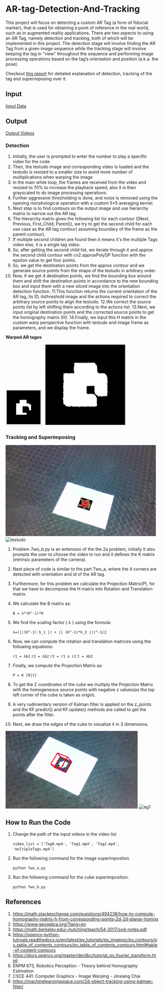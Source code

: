 # AR-tag-Detection-And-Tracking
This project will focus on detecting a custom AR Tag (a form of fiducial marker),
that is used for obtaining a point of reference in the real world, such as in
augmented reality applications. There are two aspects to using an AR Tag, namely
detection and tracking, both of which will be implemented in this project. The
detection stage will involve finding the AR Tag from a given image sequence while
the tracking stage will involve keeping the tag in “view” throughout the sequence
and performing image processing operations based on the tag’s orientation and
position (a.k.a. the pose).

Checkout [this report]() for detialed explanation of detection, tracking of the tag and superimposing over it.

## Input

[Input Data](https://drive.google.com/drive/folders/1b_cSKQp5dlNqVjAsJskwU_5_8V1B5Uq1?usp=sharing)

## Output

[Output Videos](https://drive.google.com/drive/folders/19yLQtRxngrrmcS1Lgx9lMOd856wHkDdb?usp=sharing)

### Detection 
1. Initially, the user is prompted to enter the number to play a specific video
for the code.
2. Then, the testudo image and corresponding video is loaded and the testudo
is resized to a smaller size to avoid more number of multiplications when
warping the image
3. In the main while loop, the frames are received from the video and resized
to 70% to increase the playback speed, also it is then grayscaled to do
image processing operations.
4. Further aggressive thresholding is done, and noise is removed using the
opening morphological operation with a custom 5*5 averaging kernel.
5. Next step is to find contours on the output image and use hierarchy matrix
to narrow out the AR tag.
6. The hierarchy matrix gives the following list for each contour ([Next,
Previous, First_Child, Parent]), we try to get the second child for each use
case as the AR tag contour( assuming boundary of the frame as the parent
contour).
7. If multiple second children are found then it means it's the multiple Tags
video else, it is a single tag video.
8. So, after getting the second child list, we iterate through it and approx the
second child contour with cv2.approxPolyDP function with the epsilon
value to get four points.
9. So, we get the destination points from the approx contour and we generate
source points from the shape of the testudo in arbitrary order.
10. Now, if we get 4 destination points, we find the bounding box around them
and shift the destination points in accordance to the new bounding box
and input them with a new sliced image into the orientation detection
function.
11.This function returns the current orientation of the AR tag, its ID, itsthreshold image and the actions required to correct the arbitrary source
points to align the testudo.
12.We correct the source points list by left shifting them according to the
actions list.
13.Next, we input original destination points and the corrected source points
to get the homography matrix (H).
14.Finally, we input this H matrix in the custom warp perspective function
with testudo and image frame as parameters, and we display the frame.

**Warped AR tages**

![eg1](git_images/tag1.png)   ![eg2](git_images/tag2.png)

### Tracking and Superimposing

![testudo](git_images/testimg.png)     ![testudo](git_images/testudo.gif)


1. Problem *Two_b.py* is an extension of the the 2a problem, initially it also prompts
the user to choose the video to run and it defines the K matrix (intrinsic
parameters of the camera).
2. Next piece of code is similar to the part Two_a, where the 4 corners are
detected with orientation and id of the AR tag.
3. Furthermore, for this problem we calculate the Projection Matrix(P), for
that we have to decompose the H matrix into Rotation and Translation
matrix.
4. We calculate the B matrix as:

    ```B = λ*(K^-1)*H```
    
    
5. We find the scaling factor ( λ ) using the formula:

    ```λ=(||(K^-1) h_1 || + || (K^-1)*h_2 ||)^-1/2```
    
    
6. Now, we can compute the rotation and translation matrices using the
following equations:

    ```r1 = λb1```
    ```r2 = λb2```
    ```r3 = r1 x r2```
    ```t = λb3```

7. Finally, we compute the Projection Matrix as:

    ```P = K [R|t]```

8. To get the Z coordinates of the cube we multiply the Projection Matrix with
the homogeneous source points with negative z values(as the top left
corner of the cube is taken as origin).

9. A very rudimentary version of Kalman filter is applied on the z_points and
the KF.predict() and KF.update() methods are called to get the points after
the filter.

10. Next, we draw the edges of the cube to visualize it in 3 dimensions.

![testudo](git_images/testimg2.png)     ![eg1](git_images/cube.gif)

## How to Run the Code

1) Change the path of the input videos in the video list

    ```video_list = ['Tag0.mp4', 'Tag1.mp4', 'Tag2.mp4', 'multipleTags.mp4']```

2) Run the following command for the image superimpostion.
  
    ```python Two_a.py```
  
3) Run the following command for the cube superimposition.

    ```python Two_b.py```


## References
1) https://math.stackexchange.com/questions/494238/how-to-compute-homography-matrix-h-from-corresponding-points-2d-2d-planar-homog
2) https://www.geogebra.org/?lang=en
3) https://math.berkeley.edu/~hutching/teach/54-2017/svd-notes.pdf
4) https://opencv-python-tutroals.readthedocs.io/en/latest/py_tutorials/py_imgproc/py_contours/py_table_of_contents_contours/py_table_of_contents_contours.html#table-of-content-contours
5) https://docs.opencv.org/master/de/dbc/tutorial_py_fourier_transform.html
6) ENPM 673, Robotics Perception - Theory behind Homography Estimation
7) CSCE 441: Computer Graphics - Image Warping - Jinxiang Chai
8) https://machinelearningspace.com/2d-object-tracking-using-kalman-filter/


